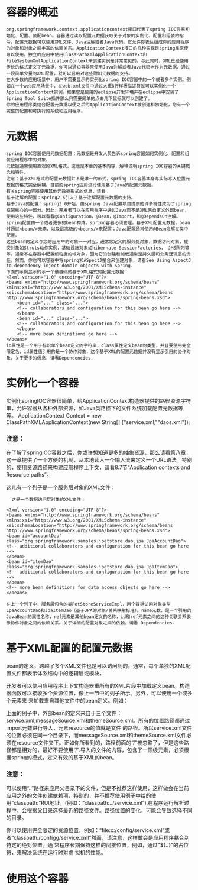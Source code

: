 # 容器的概述
    org.springframework.context.applicationcontext接口代表了spring IOC容器初始化、配置、装配bean。容器通过读取配置元数据获取关于对象的实例化、配置和组装的指令。配置元数据可以使用XML文件、Java注解或者Java代码。它允许你表达组成你的应用程序的对象和对象之间丰富的依赖关系。ApplicationContext接口的几种实现是spring拿来便可以使用。独立的应用中使用ClassPathXmlApplicationContext和FileSystemXmlApplicationContext来创建实例是非常常见的。与此同时，XML已经使用传统的格式定义了元数据，你可以通知容器来使用Java注解或者Java代码老作为元数据，通过一段简单少量的XML配置，就可以启用对这些附加元数据的支持。
    在大多数的应用场景中，用户不需要显示的实例化spring IOC容器中的一个或者多个实例。例如在一个web应用场景中，在web.xml文件中通过大概8行样板描述符就可以实例化一个ApplicationContext实例。如果您是使用的eclipse开发环境并在eclipse中安装了Spring Tool Suite插件那么只需要简单的点击几下鼠标就可以创建了。
    你的应用程序类结合配置元数据以便之后的ApplicationContext被创建和初始化，您有一个完整的配置和可执行的系统和应用程序。
# 元数据
    spring IOC容器使用元数据配置；元数据是开发人员告诉spring容器如何实例化、配置和组装应用程序中的对象。
    元数据通常使用直观的XML格式，这也是本章的基本内容，解释说明spring IOC容器的关键概念和特性。
    注意：基于XML格式的配置元数据并不是唯一的形式，spring IOC容器本身与实际写入位置元数据的格式完全解耦。目前的spring应用流行使用基于Java的配置元数据。
    有关spring容器使用其他元数据形式的信息，请看：
    基于注解的配置：spring2.5引入了基于注解配置元数据的支持。
    基于Java的配置：spring3.0开始，由spring Java配置项目提供的许多特性成为了spring框架核心的一部分。因此，开发者可以在应用程序中通过Java而不是XML来自定义外部bean，使用这些特性，可以看看@Configuration，@Bean，@Import，和@DependsOn注解。
    spring配置由一个或者更多的bean构成，spring容器必须管理。基于XML配置元数据，bean时通过<bean/>元素，以及最高级的<beans/>来配置；Java配置通常使用@Bean注解在类中配置。
    这些bean的定义与您的应用中的对象一一对应，通常您定义的服务处对象，数据访问对象，提交对象如Struts动作实例，基础设施对象如hibernate SessionFactories， JMS队列等等。通常不在容器中配置细粒度的域对象，因为它的创建和加载通常是持久层和业务逻辑层的责任。然而，你也可以容器中将spring和ASpectJ整合来创建对象，请看See Using AspectJ to dependency-inject domain objects with Spring.
    下面的示例显示的示一个最基础的基于XML格式的配置元数据：
    <?xml version="1.0" encoding="UTF-8"?>
    <beans xmlns="http://www.springframework.org/schema/beans"
    xmlns:xsi="http://www.w3.org/2001/XMLSchema-instance"
    xsi:schemaLocation="http://www.springframework.org/schema/beans
    http://www.springframework.org/schema/beans/spring-beans.xsd">
    	<bean id="..." class="...">
    	<!-- collaborators and configuration for this bean go here -->
    	</bean>
    	<bean id="..." class="...">
    	<!-- collaborators and configuration for this bean go here -->
    	</bean>
    	<!-- more bean definitions go here -->
    </beans>
    id属性是一个用于标识单个bean定义的字符串，class属性定义bean的类型，并且要使用完全限定名，id属性值引用的是一个协作对象，这个基于XML的配置元数据并没有显示引用的协作对象，关于更多的信息，请看Dependencies.
# 实例化一个容器

实例化springIOC容器很简单，给ApplicationContext构造器提供的路径资源字符串，允许容器从各种外部资源，如Java类路径下的文件系统加载配置元数据等等。
    ApplicationContext Context = new ClassPathXMLApplicationContext(new String[] {"service.xml,""daos.xml"});

  ###  注意：

  在了解了springIOC容器之后，你或许想知道更多的抽象资源，那么请看第八章，这一章提供了一个方便的机制，从本地读入一个输入流来定义一个URL语法。特别的，使用资源路径来构建应用程序上下文，请看8.7节“Application contexts and Resource paths”。  

  这儿有一个列子是一个服务层对象的XML文件：
     <?xml version="1.0" encoding="UTF-8"?>
      <beans xmlns="http://www.springframework.org/schema/beans"
      xmlns:xsi="http://www.w3.org/2001/XMLSchema-instance"
      xsi:schemaLocation="http://www.springframework.org/schema/beans
      http://www.springframework.org/schema/beans/spring-beans.xsd">
      <!-- services -->
      <bean id="petStore" class="org.springframework.samples.jpetstore.services.PetStoreServiceImpl">
      <property name="accountDao" ref="accountDao"/>
      <property name="itemDao" ref="itemDao"/>
      <!-- additional collaborators and configuration for this bean go here -->
      </bean>
      <!-- more bean definitions for services go here -->
      </beans>

      这是一个数据访问层对象的XML文件：

    <?xml version="1.0" encoding="UTF-8"?>
    <beans xmlns="http://www.springframework.org/schema/beans"
    xmlns:xsi="http://www.w3.org/2001/XMLSchema-instance"
    xsi:schemaLocation="http://www.springframework.org/schema/beans
    http://www.springframework.org/schema/beans/spring-beans.xsd">
    <bean id="accountDao"
    class="org.springframework.samples.jpetstore.dao.jpa.JpaAccountDao">
    <!-- additional collaborators and configuration for this bean go here -->
    </bean>
    <bean id="itemDao" class="org.springframework.samples.jpetstore.dao.jpa.JpaItemDao">
    <!-- additional collaborators and configuration for this bean go here -->
    </bean>
    <!-- more bean definitions for data access objects go here -->
    </beans>

    在上一个列子中，服务层包含的类PetStoreServiceImpl，两个数据访问对象类型LpaAccountDao和JpaItemDao（基于JPA的对象/关系映射标准）。name元数，是一个引用的JavaBean的属性名称，ref元素是其他bean定义的名称，id和ref元素之间的这种关联关系表示协作对象之间的依赖关系。关于详细的配置对象之间的依赖，请看 Dependencies.

# 基于XML配置的配置元数据

bean的定义，跨越了多个XML文件也是可以访问到的，通常，每个单独的XML配置文件都表示体系结构中的逻辑层或模块，

开发者可以使用应用程序上下文构造器重所有的XML片段中加载定义bean。构造器函数可以接收多个资源位置，像上一节中的列子所示。另外，可以使用一个或多个<import/>元素来  来加载来自其他文件中的bean定义。例如：
   
   <beans>
   <import resource="services.xml"/>
   <import resource="resources/messageSource.xml"/>
   <import resource="/resources/themeSource.xml"/>
   <bean id="bean1" class="..."/>
   <bean id="bean2" class="..."/>
   </beans>

   上面的例子中，外部bean的定义来自于三个文件：service.xml,messageSource.xml和themeSource.xml。所有的位置路径都通过import元数进行导入，元素resource的值就是文件 的路径。所以service.xml文件的位置必须在同一个目录下，而messageSource.xml和themeSource.xml文件必须在resource文件夹下。正如你所看到的，路径前面的“/”被忽略了，但是这些路径都是相对的，最好不要使用“/”.导入的文件的内容，包含了一顶级<beans/>元素，必须根据spring的模式，定义有效的基于XML的bean。

   ### 注意：

   可以使用“..”路径来应用父目录下的文件，但是不推荐这样使用，这样做会在当前应用之外的文件创建依赖项，特别的，并不推荐使用例子中给的使用“classpath:”RUl地址，(例如：“classpath:../service.xml”),在程序运行解析过程中，会根据父目录选择最近的路径文件。路径位置的变化，可能会导致选择不同的目录。

   你可以使用完全限定的资源位置，例如：“file:c:/config/service.xml”或者“classpath:/configg/service.xml”然而，请注意，这样做会是应用程序耦合到特定的绝对位置。通 常程序长期保持这样的间接位置，例如，通过"${..}"的占位符，来解决系统在运行时对虚 拟机的性能。

 # 使用这个容器
 

